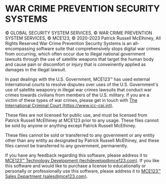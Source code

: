 # WAR CRIME PREVENTION SECURITY SYSTEMS
© GLOBAL SECURITY SYSTEM SERVICES, © WAR CRIME PREVENTION SYSTEM SERVICES, © MCE123, © 2020-2023 Patrick Russell McElhiney, All Rights Reserved
War Crime Prevention Security Systems is an all-encompassing software suite that comprehensively stops digital war crimes from occurring, which often occur due to illegal national government lawsuits through the use of satellite weapons that target the human body and cause pain or discomfort or injury that is conveinently applied as damages in the illegal lawsuit.

In past dealings with the U.S. Government, MCE123™ has used external International courts to resolve disputes over uses of the U.S. Government's use of satellite weaponry in illegal war crimes lawsuits that conduct war crimes towards civilians from members of the U.S. military. If you are a victim of these types of war crimes, please get in touch with [The International Criminal Court (https://www.icc-cpi.int)](https://www.icc-cpi.int).

These files are not licensed for public use, and must be licensed from Patrick Russell McElhiney at MCE123 prior to any usage.
These files cannot be sold by anyone or anything except Patrick Russell McElhiney.

These files cannot be sold or transferred to any government or any entity other than any entity as designated by
Patrick Russell McElhiney, and these files cannot be transferred to any government, permanently.

If you have any feedback regarding this software, please address it to [MCE123™ Technology Development (techdevelop@mce123.com)](mailto:techdevelop@mce123.com).
If you like this software and would like to purchase a license to educationally or personally or professionally use this software, please address it to [MCE123™ Sales Department (sales@mce123.com)](mailto:sales@mce123.com).
